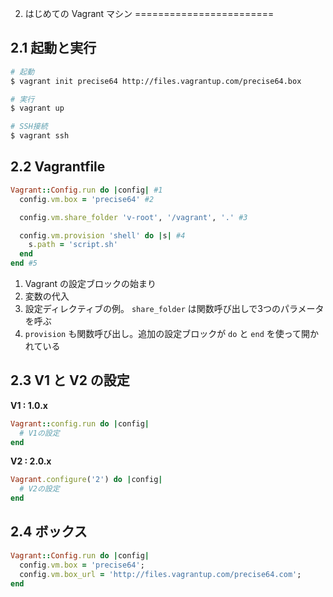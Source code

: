 2. はじめての Vagrant マシン
========================

2.1 起動と実行
--------------

```bash
# 起動
$ vagrant init precise64 http://files.vagrantup.com/precise64.box

# 実行
$ vagrant up

# SSH接続
$ vagrant ssh
```


2.2 Vagrantfile
----------------

```ruby
Vagrant::Config.run do |config| #1
  config.vm.box = 'precise64' #2

  config.vm.share_folder 'v-root', '/vagrant', '.' #3

  config.vm.provision 'shell' do |s| #4
    s.path = 'script.sh'
  end
end #5
```

1. Vagrant の設定ブロックの始まり
2. 変数の代入
3. 設定ディレクティブの例。 `share_folder` は関数呼び出しで3つのパラメータを呼ぶ
4. `provision` も関数呼び出し。追加の設定ブロックが `do` と `end` を使って開かれている


2.3 V1 と V2 の設定
-------------------

__V1 : 1.0.x__

```ruby
Vagrant::config.run do |config|
  # V1の設定
end
```

__V2 : 2.0.x__

```ruby
Vagrant.configure('2') do |config|
  # V2の設定
end
```


2.4 ボックス
------------

```ruby
Vagrant::Config.run do |config|
  config.vm.box = 'precise64';
  config.vm.box_url = 'http://files.vagrantup.com/precise64.com';
end
```
